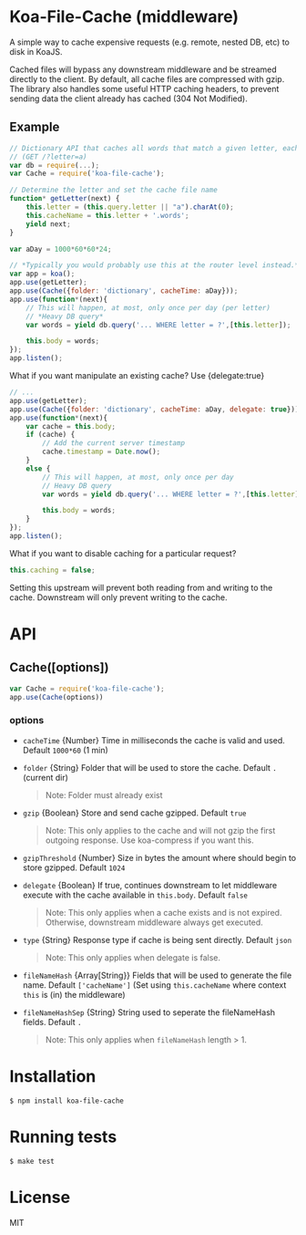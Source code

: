 # Koa-File-Cache (middleware)

A simple way to cache expensive requests (e.g. remote, nested DB, etc) to disk in KoaJS.


Cached files will bypass any downstream middleware and be streamed directly to the client. By default, all cache files are compressed with gzip. The library also handles some useful HTTP caching headers, to prevent sending data the client already has cached (304 Not Modified).

## Example

```js
// Dictionary API that caches all words that match a given letter, each day
// (GET /?letter=a)
var db = require(...);
var Cache = require('koa-file-cache');

// Determine the letter and set the cache file name
function* getLetter(next) {
    this.letter = (this.query.letter || "a").charAt(0);
    this.cacheName = this.letter + '.words';
    yield next;
}

var aDay = 1000*60*60*24;

// *Typically you would probably use this at the router level instead.*
var app = koa();
app.use(getLetter);
app.use(Cache({folder: 'dictionary', cacheTime: aDay}));
app.use(function*(next){
    // This will happen, at most, only once per day (per letter)
    // *Heavy DB query*
    var words = yield db.query('... WHERE letter = ?',[this.letter]);

    this.body = words;
});
app.listen();
```

What if you want manipulate an existing cache? Use {delegate:true}

```js
// ...
app.use(getLetter);
app.use(Cache({folder: 'dictionary', cacheTime: aDay, delegate: true}));
app.use(function*(next){
    var cache = this.body;
    if (cache) {
        // Add the current server timestamp
        cache.timestamp = Date.now();
    }
    else {
        // This will happen, at most, only once per day
        // Heavy DB query
        var words = yield db.query('... WHERE letter = ?',[this.letter]);

        this.body = words;
    }
});
app.listen();
```

What if you want to disable caching for a particular request?

```js
this.caching = false;
```

Setting this upstream will prevent both reading from and writing to the cache. Downstream will only prevent writing to the cache.



# API
## Cache([options])

```js
var Cache = require('koa-file-cache');
app.use(Cache(options))
```

### options

- `cacheTime` {Number} Time in milliseconds the cache is valid and used. Default `1000*60` (1 min)
- `folder` {String} Folder that will be used to store the cache. Default `.` (current dir)

    > Note: Folder must already exist
- `gzip` {Boolean} Store and send cache gzipped. Default `true`

    > Note: This only applies to the cache and will not gzip the first outgoing response. Use koa-compress if you want this.
- `gzipThreshold` {Number} Size in bytes the amount where should begin to store gzipped. Default `1024`
- `delegate` {Boolean} If true, continues downstream to let middleware execute with the cache available in `this.body`. Default `false`
    
    > Note: This only applies when a cache exists and is not expired. Otherwise, downstream middleware always get executed.
- `type` {String} Response type if cache is being sent directly. Default `json`
    
    > Note: This only applies when delegate is false.
- `fileNameHash` {Array[String}} Fields that will be used to generate the file name. Default `['cacheName']` (Set using `this.cacheName` where context `this` is (in) the middleware)
- `fileNameHashSep` {String} String used to seperate the fileNameHash fields. Default `.`
    
    > Note: This only applies when `fileNameHash` length > 1.

# Installation

```
$ npm install koa-file-cache
```

# Running tests

```
$ make test
```


# License

MIT